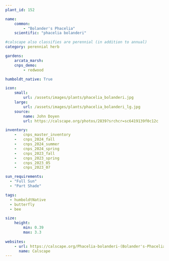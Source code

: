 ```yaml
---
plant_id: 152 

name: 
    common: 
        - "Bolander's Phacelia"  
    scientific: "phacelia bolanderi"   

#calscape also classifies are perennial (in addition to annual) 
category: perennial herb

gardens:
    arcata_marsh:
    cnps_demo:
        - redwood

humboldt_native: True

icon: 
    small: 
        url: /assets/images/plants/phacelia_bolanderi.jpg 
    large: 
        url: /assets/images/plants/phacelia_bolanderi_lg.jpg 
    source: 
        name: John Doyen 
        url: https://calscape.org/photos/2839?srchcr=sc6419139f0c12c

inventory: 
    -   cnps_master_inventory
    -   cnps_2024_fall
    -   cnps_2024_summer
    -   cnps_2024_spring
    -   cnps_2023_fall
    -   cnps_2023_spring
    -   cnps_2023_05 
    -   cnps_2023_07 

sun_requirements:
  - "Full Sun"
  - "Part Shade"

tags:
  - humboldtNative
  - butterfly
  - bee

size:
    height: 
        min: 0.39 
        max: 3.3
 
websites: 
    - url: https://calscape.org/Phacelia-bolanderi-(Bolander's-Phacelia)
      name: Calscape
---
```

